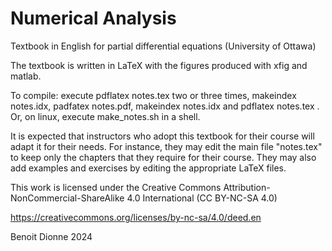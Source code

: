 # Numerical Analysis
Textbook in English for partial differential equations (University of Ottawa)

The textbook is written in LaTeX with the figures produced with xfig and matlab.

To compile: execute  pdflatex notes.tex two or three times, makeindex notes.idx, padfatex notes.pdf, makeindex notes.idx and pdflatex notes.tex .  Or, on linux, execute make_notes.sh in a shell.

It is expected that instructors who adopt this textbook for their course will adapt it for their needs.  For instance, they may edit the main file "notes.tex" to keep only the chapters that they require for their course.  They may also add examples and exercises by editing the appropriate LaTeX files.

This work is licensed under the Creative Commons Attribution-NonCommercial-ShareAlike 4.0 International (CC BY-NC-SA 4.0)

https://creativecommons.org/licenses/by-nc-sa/4.0/deed.en

Benoit Dionne
2024
